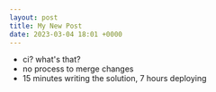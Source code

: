 ```yaml
---
layout: post
title: My New Post
date: 2023-03-04 18:01 +0000
---
```


* ci? what's that?
* no process to merge changes
* 15 minutes writing the solution, 7 hours deploying
